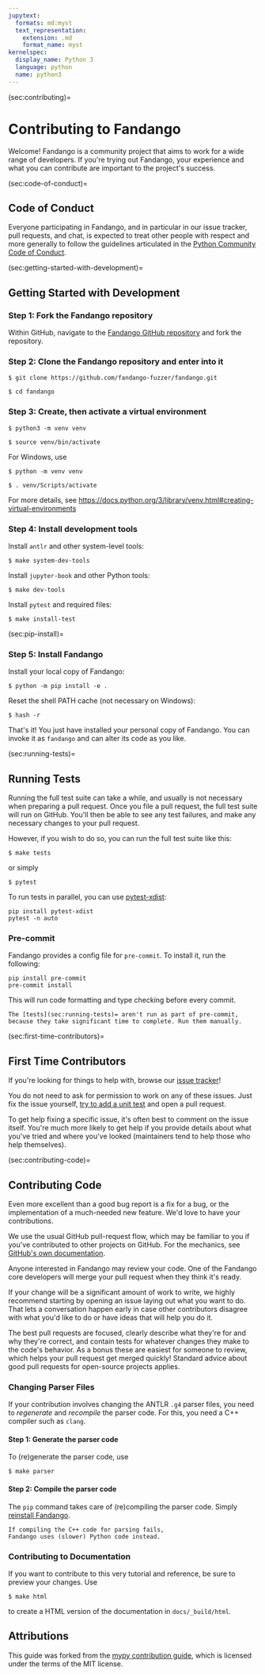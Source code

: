 ```yaml
---
jupytext:
  formats: md:myst
  text_representation:
    extension: .md
    format_name: myst
kernelspec:
  display_name: Python 3
  language: python
  name: python3
---
```


(sec:contributing)=
# Contributing to Fandango

Welcome!
Fandango is a community project that aims to work for a wide
range of developers.
If you're trying out Fandango, your experience and what you can contribute are
important to the project's success.

(sec:code-of-conduct)=
## Code of Conduct

Everyone participating in Fandango, and in particular in our
issue tracker, pull requests, and chat, is expected to treat
other people with respect and more generally to follow the guidelines
articulated in the [Python Community Code of Conduct](https://www.python.org/psf/codeofconduct/).

(sec:getting-started-with-development)=
## Getting Started with Development

### Step 1: Fork the Fandango repository

Within GitHub, navigate to the [Fandango GitHub repository](https://github.com/fandango-fuzzer/fandango) and fork the repository.


### Step 2: Clone the Fandango repository and enter into it

```shell
$ git clone https://github.com/fandango-fuzzer/fandango.git
```

```shell
$ cd fandango
```

### Step 3: Create, then activate a virtual environment

```shell
$ python3 -m venv venv
```

```shell
$ source venv/bin/activate
```

For Windows, use
```shell
$ python -m venv venv
```

```shell
$ . venv/Scripts/activate
```

For more details, see https://docs.python.org/3/library/venv.html#creating-virtual-environments


### Step 4: Install development tools

Install `antlr` and other system-level tools:

```shell
$ make system-dev-tools
```

Install `jupyter-book` and other Python tools:

```shell
$ make dev-tools
```

Install `pytest` and required files:

```shell
$ make install-test
```

(sec:pip-install)=
### Step 5: Install Fandango

Install your local copy of Fandango:

```shell
$ python -m pip install -e .
```

Reset the shell PATH cache (not necessary on Windows):

```shell
$ hash -r
```

That's it! You just have installed your personal copy of Fandango.
You can invoke it as `fandango` and can alter its code as you like.

(sec:running-tests)=
## Running Tests

Running the full test suite can take a while, and usually is not necessary when
preparing a pull request.
Once you file a pull request, the full test suite will run on GitHub.
You'll then be able to see any test failures, and make any necessary changes to
your pull request.

However, if you wish to do so, you can run the full test suite
like this:

```shell
$ make tests
```

or simply

```shell
$ pytest
```

To run tests in parallel, you can use [pytest-xdist](https://pytest-xdist.readthedocs.io/en/stable/):

```shell
pip install pytest-xdist
pytest -n auto
```

### Pre-commit

Fandango provides a config file for `pre-commit`. To install it, run the following:

```shell
pip install pre-commit
pre-commit install
```

This will run code formatting and type checking before every commit.

```{warning}
The [tests](sec:running-tests)= aren't run as part of pre-commit, because they take significant time to complete. Run them manually.
```

(sec:first-time-contributors)=
## First Time Contributors

If you're looking for things to help with, browse our [issue tracker](https://github.com/fandango-fuzzer/fandango/issues)!

You do not need to ask for permission to work on any of these issues.
Just fix the issue yourself, [try to add a unit test](sec:running-tests) and open a pull request.

To get help fixing a specific issue, it's often best to comment on the issue itself.
You're much more likely to get help if you provide details about what you've tried and where you've looked (maintainers tend to help those who help themselves).


(sec:contributing-code)=
## Contributing Code

Even more excellent than a good bug report is a fix for a bug, or the implementation of a much-needed new feature.
We'd love to have your contributions.

We use the usual GitHub pull-request flow, which may be familiar to you if you've contributed to other projects on GitHub.
For the mechanics, see [GitHub's own documentation](https://help.github.com/articles/using-pull-requests/).

Anyone interested in Fandango may review your code.
One of the Fandango core developers will merge your pull request when they think it's ready.

If your change will be a significant amount of work to write, we highly recommend starting by opening an issue laying out
what you want to do.
That lets a conversation happen early in case other contributors disagree with what you'd like to do or have ideas that will help you do it.

The best pull requests are focused, clearly describe what they're for and why they're correct, and contain tests for whatever changes they make to the code's behavior.
As a bonus these are easiest for someone to review, which helps your pull request get merged quickly!
Standard advice about good pull requests for open-source projects applies.


### Changing Parser Files

If your contribution involves changing the ANTLR `.g4` parser files,
you need to _regenerate_ and _recompile_ the parser code.
For this, you need a C++ compiler such as `clang`.

#### Step 1: Generate the parser code

To (re)generate the parser code, use

```shell
$ make parser
```

#### Step 2: Compile the parser code

The `pip` command takes care of (re)compiling the parser code.
Simply [reinstall Fandango](sec:pip-install).

```{note}
If compiling the C++ code for parsing fails,
Fandango uses (slower) Python code instead.
```


### Contributing to Documentation

If you want to contribute to this very tutorial and reference, be sure to preview your changes.
Use

```shell
$ make html
```

to create a HTML version of the documentation in `docs/_build/html`.


## Attributions

This guide was forked from the [mypy contribution guide](https://github.com/python/mypy/blob/master/CONTRIBUTING.md), which is licensed under the terms of the MIT license.
